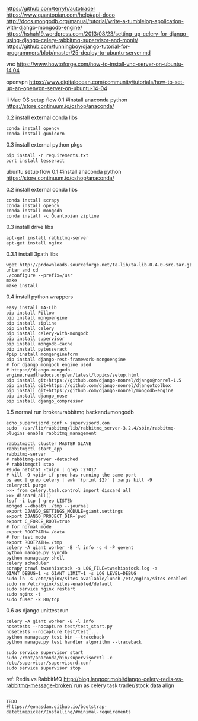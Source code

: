 https://github.com/terryh/autotrader
https://www.quantopian.com/help#api-doco
http://docs.mongodb.org/manual/tutorial/write-a-tumblelog-application-with-django-mongodb-engine/
https://hshah19.wordpress.com/2013/08/23/setting-up-celery-for-django-using-django-celery-rabbitmq-supervisor-and-monit/
https://github.com/funningboy/django-tutorial-for-programmers/blob/master/25-deploy-to-ubuntu-server.md

vnc
https://www.howtoforge.com/how-to-install-vnc-server-on-ubuntu-14.04

openvpn
https://www.digitalocean.com/community/tutorials/how-to-set-up-an-openvpn-server-on-ubuntu-14-04

ii
Mac OS setup flow
0.1 #install anaconda python
https://store.continuum.io/cshop/anaconda/

0.2 install external conda libs
```
conda install opencv
conda install gunicorn
```
0.3 install external python pkgs
```
pip install -r requirements.txt
port install tesseract
```

ubuntu setup flow
0.1 #install anaconda python
https://store.continuum.io/cshop/anaconda/

0.2 install external conda libs
```
conda install scrapy
conda install opencv
conda install mongodb
conda install -c Quantopian zipline
```
0.3 install drive libs
```
apt-get install rabbitmq-server
apt-get install nginx
```
0.3.1 install 3path libs
```
wget http://prdownloads.sourceforge.net/ta-lib/ta-lib-0.4.0-src.tar.gz
untar and cd
./configure --prefix=/usr
make 
make install
```
0.4 install python wrappers
```
easy_install TA-Lib
pip install Pillow
pip install mongoengine
pip install zipline
pip install celery
pip install celery-with-mongodb
pip install supervisor
pip install mongodb-cache
pip install pytesseract  
#pip install mongengineform
pip install django-rest-framework-mongoengine
# for django mongodb engine used
# https://django-mongodb-engine.readthedocs.org/en/latest/topics/setup.html
pip install git+https://github.com/django-nonrel/django@nonrel-1.5
pip install git+https://github.com/django-nonrel/djangotoolbox
pip install git+https://github.com/django-nonrel/mongodb-engine
pip install django_nose
pip install django_compressor
```

0.5 normal run
broker=rabbitmq
backend=mongodb
```
echo_supervisord_conf > supervisord.con
sudo  /usr/lib/rabbitmq/lib/rabbitmq_server-3.2.4/sbin/rabbitmq-plugins enable rabbitmq_management

rabbitmqctl cluster MASTER SLAVE
rabbitmqctl start_app
rabbitmq-server
# rabbitmq-server -detached
# rabbitmqctl stop
#sudo netstat -tulpn | grep :27017
# kill -9 <pid> if proc has running the same port
ps aux | grep celery | awk '{print $2}' | xargs kill -9
celeryctl purge
>>> from celery.task.control import discard_all
>>> discard_all()
lsof -i tcp | grep LISTEN
mongod --dbpath ./tmp --journal
export DJANGO_SETTINGS_MODULE=giant.settings 
export DJANGO_PROJECT_DIR=`pwd`
export C_FORCE_ROOT=true
# for normal mode
export ROOTPATH=./data
# for test mode
export ROOTPATH=./tmp
celery -A giant worker -B -l info -c 4 -P gevent
python manage.py syncdb
python manage.py shell
celery scheduler
scrapy crawl twsehisstock -s LOG_FILE=twsehisstock.log -s GIANT_DEBUG=1 -s GIANT_LIMIT=1 -s LOG_LEVEL=DEBUG
sudo ln -s /etc/nginx/sites-available/lunch /etc/nginx/sites-enabled
sudo rm /etc/nginx/sites-enabled/default
sudo service nginx restart
sudo nginx -t
sudo fuser -k 80/tcp
```

0.6 as django unittest run
```
celery -A giant worker -B -l info
nosetests --nocapture test/test_start.py
nosetests --nocapture test/test_... 
python manage.py test bin --traceback
python manage.py test handler algorithm --traceback

sudo service supervisor start
sudo /root/anaconda/bin/supervisorctl -c /etc/supervisor/supervisord.conf
sudo service supervisor stop
```

ref:
Redis vs RabbitMQ
http://blog.langoor.mobi/django-celery-redis-vs-rabbitmq-message-broker/
run as celery task
trader/stock data align 
```

TBDO
#https://eonasdan.github.io/bootstrap-datetimepicker/Installing/#minimal-requirements 
